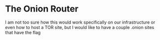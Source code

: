 # The Onion Router

I am not too sure how this would work specifically on our infrastructure or even how to host a TOR site, but I would like to have a couple .onion sites that have the flag
